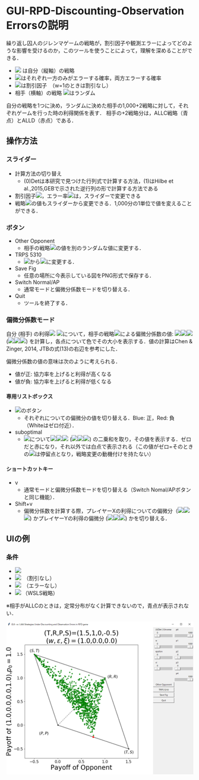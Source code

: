 # GUI-RPD-Discounting-Observation Errorsの説明
繰り返し囚人のジレンマゲームの戦略が，割引因子や観測エラーによってどのような影響を受けるのか，このツールを使うことによって，理解を深めることができる．

- <img src="https://latex.codecogs.com/gif.latex?{\bf%20p}=(p_1,p_2,p_3,p_4),p_0"> は自分（縦軸）の戦略
- <img src="https://latex.codecogs.com/gif.latex?\epsilon,\xi">はそれぞれ一方のみがエラーする確率，両方エラーする確率
- <img src="https://latex.codecogs.com/gif.latex?w">は割引因子　（w=1のときは割引なし）
- 相手（横軸）の戦略 <img src="https://latex.codecogs.com/gif.latex?{\bf%20q}">はランダム

自分の戦略を1つに決め，ランダムに決めた相手の1,000+2戦略に対して，それぞれゲームを行った時の利得関係を表す．
相手の+2戦略分は，ALLC戦略（青点）とALLD（赤点）である．
## 操作方法
### スライダー
- 計算方法の切り替え
  - (0)Detは本研究で見つけた行列式で計算する方法，(1)はHilbe et al.,2015,GEBで示された逆行列の形で計算する方法である
- 割引因子<img src="https://latex.codecogs.com/gif.latex?w">，エラー率<img src="https://latex.codecogs.com/gif.latex?\epsilon,\xi">は，スライダーで変更できる
- 戦略<img src="https://latex.codecogs.com/gif.latex?{\bf%20p}=(p_1,p_2,p_3,p_4),p_0=1">の値もスライダーから変更できる．1,000分の1単位で値を変えることができる．
### ボタン
- Other Opponent
  - 相手の戦略<img src="https://latex.codecogs.com/gif.latex?{\bf%20q}">の値を別のランダムな値に変更する．
- TRPS 5310
  - <img src="https://latex.codecogs.com/gif.latex?(T,R,P,S)=(1.5,1,0,-0.5)">から<img src="https://latex.codecogs.com/gif.latex?(T,R,P,S)=(5,3,1,0)">に変更する．
- Save Fig
  - 任意の場所に今表示している図をPNG形式で保存する．
- Switch Normal/AP
  - 通常モードと偏微分係数モードを切り替える．
- Quit
  - ツールを終了する．

### 偏微分係数モード
自分 (相手) の利得<img src="https://latex.codecogs.com/gif.latex?s_X"> <img src="https://latex.codecogs.com/gif.latex?(s_Y)">について，相手の戦略<img src="https://latex.codecogs.com/gif.latex?{\bf%20q}=(q_1,q_2,q_3,q_4),q_0">による偏微分係数の値: <img src="https://latex.codecogs.com/gif.latex?\partial"><img src="https://latex.codecogs.com/gif.latex?s_X/\partial"><img src="https://latex.codecogs.com/gif.latex?q_i"> (<img src="https://latex.codecogs.com/gif.latex?\partial"><img src="https://latex.codecogs.com/gif.latex?s_Y/\partial"><img src="https://latex.codecogs.com/gif.latex?q_i">) を計算し，各点について色でその大小を表示する．値の計算はChen & Zinger, 2014, JTBの式(13)の右辺を参考にした．

偏微分係数の値の意味は次のように考えられる．
* 値が正: 協力率を上げると利得が高くなる
* 値が負: 協力率を上げると利得が低くなる

#### 専用リストボックス
* <img src="https://latex.codecogs.com/gif.latex?q_i,(i=0,1,2,3,4)">のボタン
  - それぞれについての偏微分の値を切り替える．Blue: 正，Red: 負（Whiteはゼロ付近）．
* suboptimal
  - <img src="https://latex.codecogs.com/gif.latex?i=0,...,4">について<img src="https://latex.codecogs.com/gif.latex?\partial"><img src="https://latex.codecogs.com/gif.latex?s_X/\partial"><img src="https://latex.codecogs.com/gif.latex?q_i"> (<img src="https://latex.codecogs.com/gif.latex?\partial"><img src="https://latex.codecogs.com/gif.latex?s_Y/\partial"><img src="https://latex.codecogs.com/gif.latex?q_i">) の二乗和を取り，その値を表示する．ゼロだと赤になり，それ以外では白点で表示される（この値がゼロ=そのときの<img src="https://latex.codecogs.com/gif.latex?{\bf%20q}">は停留点となり，戦略変更の動機付けを持たない）

#### ショートカットキー
* v
  - 通常モードと偏微分係数モードを切り替える（Switch Nomal/APボタンと同じ機能）．
* Shift+v
  - 偏微分係数を計算する際，プレイヤーXの利得についての偏微分（<img src="https://latex.codecogs.com/gif.latex?\partial"><img src="https://latex.codecogs.com/gif.latex?s_X/\partial"><img src="https://latex.codecogs.com/gif.latex?q_i">) かプレイヤーYの利得の偏微分 (<img src="https://latex.codecogs.com/gif.latex?\partial"><img src="https://latex.codecogs.com/gif.latex?s_Y/\partial"><img src="https://latex.codecogs.com/gif.latex?q_i">) かを切り替える．

## UIの例
### 条件
- <img src="https://latex.codecogs.com/gif.latex?(T,R,P,S)=(1.5,1,0,-0.5)">
- <img src="https://latex.codecogs.com/gif.latex?w=1">　（割引なし）
- <img src="https://latex.codecogs.com/gif.latex?%28%5Cepsilon%2C%5Cxi%29%3D%280%2C0%29">　（エラーなし）
- <img src="https://latex.codecogs.com/gif.latex?{\bf%20p}=(1,0,0,1),%20p_0=1"> （WSLS戦略）

※相手がALLCのときは，定常分布がなく計算できないので，青点が表示されない．

![wsls strategy](https://github.com/azm17/RPD/blob/master/wsls.PNG "wsls")

